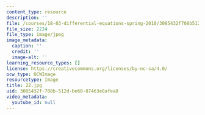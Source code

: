 ```yaml
---
content_type: resource
description: ''
file: /courses/18-03-differential-equations-spring-2010/3085432f708b512dbe6087463e8afea8_22.jpg
file_size: 2224
file_type: image/jpeg
image_metadata:
  caption: ''
  credit: ''
  image-alt: ''
learning_resource_types: []
license: https://creativecommons.org/licenses/by-nc-sa/4.0/
ocw_type: OCWImage
resourcetype: Image
title: 22.jpg
uid: 3085432f-708b-512d-be60-87463e8afea8
video_metadata:
  youtube_id: null
---
```

